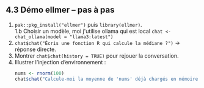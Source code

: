## 4.3 Démo ellmer – pas à pas

1. `pak::pkg_install("ellmer")` puis `library(ellmer)`.  
1.b Choisir un modèle, moi j'utilise ollama qui est local `chat <- chat_ollama(model = "llama3:latest")`
2. `chat$chat("Écris une fonction R qui calcule la médiane ?")` → réponse directe.  
3. Montrer `chat$chat(history = TRUE)` pour rejouer la conversation.  
5. Illustrer l’injection d’environnement :
   ```r
   nums <- rnorm(100)
   chat$chat("Calcule-moi la moyenne de 'nums' déjà chargés en mémoire.")
   ```
